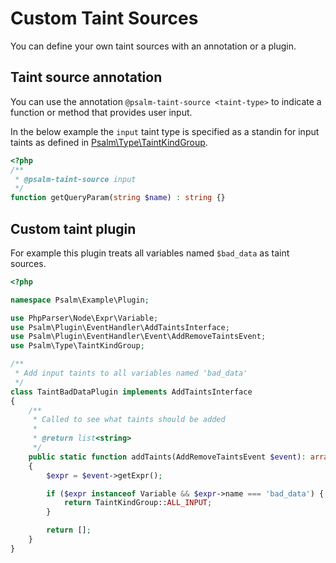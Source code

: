 # Custom Taint Sources

You can define your own taint sources with an annotation or a plugin.

## Taint source annotation

You can use the annotation `@psalm-taint-source <taint-type>` to indicate a function or method that provides user input.

In the below example the `input` taint type is specified as a standin for input taints as defined in [Psalm\Type\TaintKindGroup](https://github.com/vimeo/psalm/blob/master/src/Psalm/Type/TaintKindGroup.php).

```php
<?php
/**
 * @psalm-taint-source input
 */
function getQueryParam(string $name) : string {}
```

## Custom taint plugin

For example this plugin treats all variables named `$bad_data` as taint sources.

```php
<?php

namespace Psalm\Example\Plugin;

use PhpParser\Node\Expr\Variable;
use Psalm\Plugin\EventHandler\AddTaintsInterface;
use Psalm\Plugin\EventHandler\Event\AddRemoveTaintsEvent;
use Psalm\Type\TaintKindGroup;

/**
 * Add input taints to all variables named 'bad_data'
 */
class TaintBadDataPlugin implements AddTaintsInterface
{
    /**
     * Called to see what taints should be added
     *
     * @return list<string>
     */
    public static function addTaints(AddRemoveTaintsEvent $event): array
    {
        $expr = $event->getExpr();

        if ($expr instanceof Variable && $expr->name === 'bad_data') {
            return TaintKindGroup::ALL_INPUT;
        }

        return [];
    }
}
```
